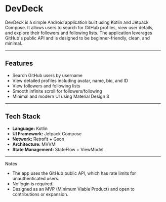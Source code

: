 # DevDeck

DevDeck is a simple Android application built using Kotlin and Jetpack Compose. It allows users to search for GitHub profiles, view user details, and explore their followers and following lists. The application leverages GitHub's public API and is designed to be beginner-friendly, clean, and minimal.

---

## Features

- Search GitHub users by username
- View detailed profiles including avatar, name, bio, and ID
- View followers and following lists
- Smooth infinite scroll for followers/following
- Minimal and modern UI using Material Design 3

---

## Tech Stack

- **Language:** Kotlin  
- **UI Framework:** Jetpack Compose  
- **Network:** Retrofit + Gson  
- **Architecture:** MVVM  
- **State Management:** StateFlow + ViewModel  

---

Notes
- The app uses the GitHub public API, which has rate limits for unauthenticated users.
- No login is required.
- Designed as an MVP (Minimum Viable Product) and open to contributions or expansion.
